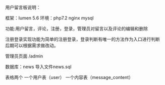 用户留言板说明：

框架：lumen 5.6
环境：php7.2  nginx  mysql
 
功能:用户留言，评论，注册，登录，管理员对留言以及评论的编辑和删除

注册登录实现功能为简单的注册登录，登录判断有唯一的方法作为入口进行判断 后期可以根据需求做改动。

管理员页面  /admin

数据库：news  导入文件news.sql

表格两个  一个用户表（user） 一个内容表（message_content）